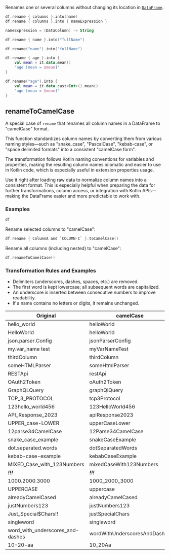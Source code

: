 [//]: # (title: rename)

<!---IMPORT org.jetbrains.kotlinx.dataframe.samples.api.Modify-->

Renames one or several columns without changing its location in [`DataFrame`](DataFrame.md).

```kotlin
df.rename { columns }.into(name)
df.rename { columns }.into { nameExpression }

nameExpression = (DataColumn) -> String
```

<!---FUN rename-->
<tabs>
<tab title="Properties">

```kotlin
df.rename { name }.into("fullName")
```

</tab>
<tab title="Strings">

```kotlin
df.rename("name").into("fullName")
```

</tab></tabs>
<inline-frame src="resources/org.jetbrains.kotlinx.dataframe.samples.api.Modify.rename.html" width="100%"/>
<!---END-->


<!---FUN renameExpression-->
<tabs>
<tab title="Properties">

```kotlin
df.rename { age }.into {
    val mean = it.data.mean()
    "age [mean = $mean]"
}
```

</tab>
<tab title="Strings">

```kotlin
df.rename("age").into {
    val mean = it.data.cast<Int>().mean()
    "age [mean = $mean]"
}
```

</tab></tabs>
<inline-frame src="resources/org.jetbrains.kotlinx.dataframe.samples.api.Modify.renameExpression.html" width="100%"/>
<!---END-->

<!---IMPORT org.jetbrains.kotlinx.dataframe.samples.api.RenameToCamelCase-->

## renameToCamelCase

A special case of `rename` that renames all column names in a DataFrame to "camelCase" format.

This function standardizes column names by converting them from various naming styles—such as "snake_case",
"PascalCase", "kebab-case", or "space delimited formats" into a consistent "camelCase form".

The transformation follows Kotlin naming conventions for variables and properties, making the resulting
column names idiomatic and easier to use in Kotlin code, which is especially useful
in extension properties usage.

Use it right after loading raw data to normalize column names into a consistent format.
This is especially helpful when preparing the data for further transformations, column access,
or integration with Kotlin APIs—making the DataFrame easier and more predictable to work with.

### Examples

<!---FUN notebook_test_rename_3-->

```kotlin
df
```

<!---END-->

<inline-frame src="./resources/notebook_test_rename_3.html" width="100%" height="500px"></inline-frame>

Rename selected columns to "camelCase":

<!---FUN notebook_test_rename_4-->

```kotlin
df.rename { ColumnA and `COLUMN-C` }.toCamelCase()
```

<!---END-->

<inline-frame src="./resources/notebook_test_rename_4.html" width="100%" height="500px"></inline-frame>

Rename all columns (including nested) to "camelCase":

<!---FUN notebook_test_rename_5-->

```kotlin
df.renameToCamelCase()
```

<!---END-->

<inline-frame src="./resources/notebook_test_rename_5.html" width="100%" height="500px"></inline-frame>

### Transformation Rules and Examples

* Delimiters (underscores, dashes, spaces, etc.) are removed.
* The first word is kept lowercase; all subsequent words are capitalized.
* An underscore is inserted between consecutive numbers to improve readability.
* If a name contains no letters or digits, it remains unchanged.

| Original                         | camelCase                    |
|----------------------------------|------------------------------|
| hello_world                      | helloWorld                   |
| HelloWorld                       | helloWorld                   |
| json.parser.Config               | jsonParserConfig             |
| my.var_name test                 | myVarNameTest                |
| thirdColumn                      | thirdColumn                  |
| someHTMLParser                   | someHtmlParser               |
| RESTApi                          | restApi                      |
| OAuth2Token                      | oAuth2Token                  |
| GraphQLQuery                     | graphQlQuery                 |
| TCP_3_PROTOCOL                   | tcp3Protocol                 |
| 123hello_world456                | 123HelloWorld456             |
| API_Response_2023                | apiResponse2023              |
| UPPER_case-LOWER                 | upperCaseLower               |
| 12parse34CamelCase               | 12Parse34CamelCase           |
| snake_case_example               | snakeCaseExample             |
| dot.separated.words              | dotSeparatedWords            |
| kebab-case-example               | kebabCaseExample             |
| MIXED_Case_with_123Numbers       | mixedCaseWith123Numbers      |
| ___!!!___                        | ___!!!___                    |
| 1000.2000.3000                   | 1000_2000_3000               |
| UPPERCASE                        | uppercase                    |
| alreadyCamelCased                | alreadyCamelCased            |
| justNumbers123                   | justNumbers123               |
| Just_Special$Chars!!             | justSpecialChars             |
| singleword                       | singleword                   |
| word_with_underscores_and-dashes | wordWithUnderscoresAndDashes |
| 10-20-aa                         | 10_20Aa                      |


